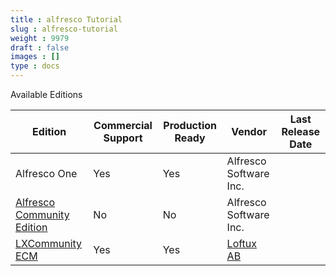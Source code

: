 ```yaml
---
title : alfresco Tutorial
slug : alfresco-tutorial
weight : 9979
draft : false
images : []
type : docs
---
```


Available Editions

| Edition | Commercial Support | Production Ready |    Vendor | Last Release Date |
| ------ | ------ | ----- | -----| -----|
| Alfresco One   | Yes   | Yes |  Alfresco Software Inc.
| [Alfresco Community Edition](https://www.alfresco.com/products/enterprise-content-management/community)   | No   | No |   Alfresco Software Inc. |
| [LXCommunity ECM](https://loftux.com/en/products-and-add-ons/lxcommunity)   | Yes   | Yes | [Loftux AB](https://loftux.com)

